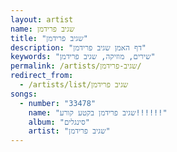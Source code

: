 ```yaml
---
layout: artist
name: שגיב פרידמן
title: "שגיב פרידמן"
description: "דף האמן שגיב פרידמן"
keywords: "שירים, מוזיקה, שגיב פרידמן"
permalink: /artists/שגיב-פרידמן/
redirect_from:
  - /artists/list/שגיב פרידמן
songs:
  - number: "33478"
    name: "שגיב פרידמן בקטע קורע!!!!!!"
    album: "סינגלים"
    artist: "שגיב פרידמן"
---
```

